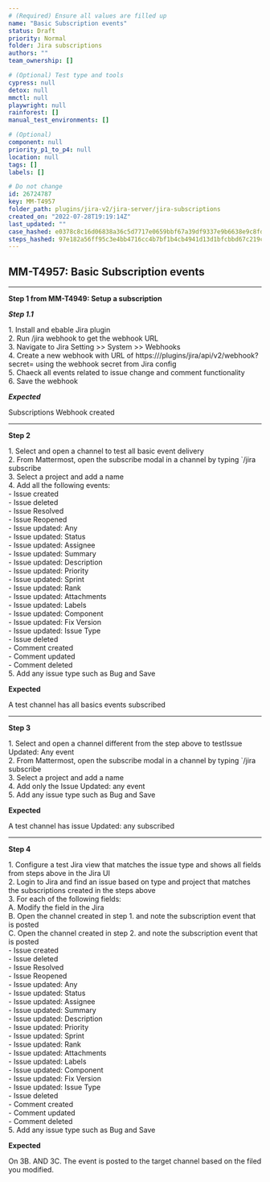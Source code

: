 ```yaml
---
# (Required) Ensure all values are filled up
name: "Basic Subscription events"
status: Draft
priority: Normal
folder: Jira subscriptions
authors: ""
team_ownership: []

# (Optional) Test type and tools
cypress: null
detox: null
mmctl: null
playwright: null
rainforest: []
manual_test_environments: []

# (Optional)
component: null
priority_p1_to_p4: null
location: null
tags: []
labels: []

# Do not change
id: 26724787
key: MM-T4957
folder_path: plugins/jira-v2/jira-server/jira-subscriptions
created_on: "2022-07-28T19:19:14Z"
last_updated: ""
case_hashed: e0378c8c16d06838a36c5d7717e0659bbf67a39df9337e9b6638e9c8fd43b7d48cc312b2a318a6f74b7e5d86593be205
steps_hashed: 97e182a56ff95c3e4bb4716cc4b7bf1b4cb4941d13d1bfcbbd67c219c180c5f82c8cda39d7076cb9de26d72f7dd0d0d2
---
```


## MM-T4957: Basic Subscription events

---

**Step 1 from MM-T4949: Setup a subscription**

<!-- (Auto-generated) Note: The following step/s in Step 1 should not be updated here. Instead, modify directly to the referenced MM-T4949 test case. -->

_**Step 1.1**_

1\. Install and ebable Jira plugin\
2\. Run /jira webhook to get the webhook URL\
3\. Navigate to Jira Setting >> System >> Webhooks\
4\. Create a new webhook with URL of https\:///plugins/jira/api/v2/webhook?secret= using the webhook secret from Jira config\
5\. Chaeck all events related to issue change and comment functionality\
6\. Save the webhook

_**Expected**_

Subscriptions Webhook created

---

**Step 2**

1\. Select and open a channel to test all basic event delivery\
2\. From Mattermost, open the subscribe modal in a channel by typing \`/jira subscribe\
3\. Select a project and add a name\
4\. Add all the following events:\
\- Issue created\
\- Issue deleted\
\- Issue Resolved\
\- Issue Reopened\
\- Issue updated: Any\
\- Issue updated: Status\
\- Issue updated: Assignee\
\- Issue updated: Summary\
\- Issue updated: Description\
\- Issue updated: Priority\
\- Issue updated: Sprint\
\- Issue updated: Rank\
\- Issue updated: Attachments\
\- Issue updated: Labels\
\- Issue updated: Component\
\- Issue updated: Fix Version\
\- Issue updated: Issue Type\
\- Issue deleted\
\- Comment created\
\- Comment updated\
\- Comment deleted\
5\. Add any issue type such as Bug and Save

**Expected**

A test channel has all basics events subscribed

---

**Step 3**

1\. Select and open a channel different from the step above to testIssue Updated: Any event\
2\. From Mattermost, open the subscribe modal in a channel by typing \`/jira subscribe\
3\. Select a project and add a name\
4\. Add only the Issue Updated: any event\
5\. Add any issue type such as Bug and Save

**Expected**

A test channel has issue Updated: any subscribed

---

**Step 4**

1\. Configure a test Jira view that matches the issue type and shows all fields from steps above in the Jira UI\
2\. Login to Jira and find an issue based on type and project that matches the subscriptions created in the steps above\
3\. For each of the following fields:\
A. Modify the field in the Jira\
B. Open the channel created in step 1. and note the subscription event that is posted\
C. Open the channel created in step 2. and note the subscription event that is posted\
\- Issue created\
\- Issue deleted\
\- Issue Resolved\
\- Issue Reopened\
\- Issue updated: Any\
\- Issue updated: Status\
\- Issue updated: Assignee\
\- Issue updated: Summary\
\- Issue updated: Description\
\- Issue updated: Priority\
\- Issue updated: Sprint\
\- Issue updated: Rank\
\- Issue updated: Attachments\
\- Issue updated: Labels\
\- Issue updated: Component\
\- Issue updated: Fix Version\
\- Issue updated: Issue Type\
\- Issue deleted\
\- Comment created\
\- Comment updated\
\- Comment deleted\
5\. Add any issue type such as Bug and Save

**Expected**

On 3B. AND 3C. The event is posted to the target channel based on the filed you modified.
